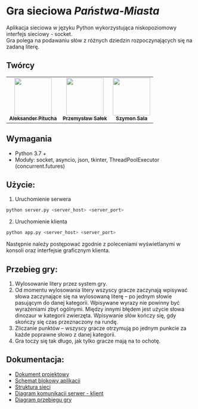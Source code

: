 # Gra sieciowa ***Państwa-Miasta***

Aplikacja sieciowa w języku Python wykorzystująca niskopoziomowy interfejs sieciowy - socket.  
Gra polega na podawaniu słów z różnych dziedzin rozpoczynających się na zadaną literę.

## Twórcy
<table>
  <tr>
    <td align="center"> <a href="https://github.com/PituchaAleksander"><img src="https://avatars.githubusercontent.com/u/63605795?v=4" width="100px;" alt=""/><br><sub><b>Aleksander Pitucha</b></sub></a></td>
    <td align="center"> <a href="https://github.com/PrzemyslawSalek"><img src="https://avatars.githubusercontent.com/u/66259490?v=4" width="100px;" alt=""/><br><sub><b>Przemysław Sałek</b></sub></a></td>
    <td align="center"> <a href="https://github.com/szymix1999"><img src="https://avatars.githubusercontent.com/u/66270215?v=4" width="100px;" alt=""/><br><sub><b>Szymon Sala</b></sub></a></td>
  </tr>
</table>

## Wymagania
  * Python 3.7 +
  * Moduły: socket, asyncio, json, tkinter, ThreadPoolExecutor (concurrent.futures)

## Użycie:
1. Uruchomienie serwera
```bash
python server.py <server_host> <server_port>
```
2. Uruchomienie klienta
```bash
python app.py <server_host> <server_port>
```
Następnie należy postępować zgodnie z poleceniami wyświetlanymi w konsoli oraz interfejsie graficznym klienta.

## Przebieg gry:
1. Wylosowanie litery przez system gry.
2. Od momentu wylosowania litery wszyscy gracze zaczynają wpisywać słowa zaczynające się na wylosowaną literę – po jednym słowie pasującym do danej kategorii. Wpisywane wyrazy nie powinny być wyrażeniami zbyt ogólnymi. Między innymi błędem jest użycie słowa dinozaur w kategorii zwierzęta. Wpisywanie słów kończy się, gdy skończy się czas przeznaczony na rundę.
3. Zliczanie punktów – wszyscy gracze otrzymują po jednym punkcie za każde poprawne słowo z danej kategorii.
4. Gra toczy się tak długo, jak tylko gracze mają na to ochotę.

## Dokumentacja:
- <a href="https://github.com/PituchaAleksander/country-city_game/blob/main/docs/Dokument%20projektowy.pdf">Dokument projektowy</a>
- <a href="https://github.com/PituchaAleksander/country-city_game/blob/main/docs/Schemat%20blokowy%20aplikacji.png">Schemat blokowy aplikacji</a>
- <a href="https://github.com/PituchaAleksander/country-city_game/blob/main/docs/Struktura%20sieci.png">Struktura sieci</a>
- <a href="https://github.com/PituchaAleksander/country-city_game/blob/main/docs/Diagram%20komunikacji%20serwer-klient.png">Diagram komunikacji serwer - klient</a>
- <a href="https://github.com/PituchaAleksander/country-city_game/blob/main/docs/Diagram%20przebiegu%20gry.png">Diagram przebiegu gry</a>
